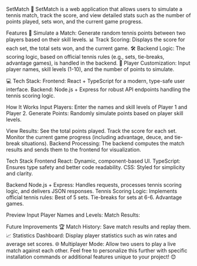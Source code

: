 SetMatch 🎾
SetMatch is a web application that allows users to simulate a tennis match, track the score, and view detailed stats such as the number of points played, sets won, and the current game progress.

Features
🎾 Simulate a Match: Generate random tennis points between two players based on their skill levels.
📊 Track Scoring: Displays the score for each set, the total sets won, and the current game.
🛠️ Backend Logic: The scoring logic, based on official tennis rules (e.g., sets, tie-breaks, advantage games), is handled in the backend.
🌟 Player Customization: Input player names, skill levels (1-10), and the number of points to simulate.

💻 Tech Stack:
Frontend: React + TypeScript for a modern, type-safe user interface.
Backend: Node.js + Express for robust API endpoints handling the tennis scoring logic.

How It Works
Input Players: Enter the names and skill levels of Player 1 and Player 2.
Generate Points: Randomly simulate points based on player skill levels.

View Results:
See the total points played.
Track the score for each set.
Monitor the current game progress (including advantage, deuce, and tie-break situations).
Backend Processing: The backend computes the match results and sends them to the frontend for visualization.

Tech Stack
Frontend
React: Dynamic, component-based UI.
TypeScript: Ensures type safety and better code readability.
CSS: Styled for simplicity and clarity.

Backend
Node.js + Express: Handles requests, processes tennis scoring logic, and delivers JSON responses.
Tennis Scoring Logic: Implements official tennis rules:
Best of 5 sets.
Tie-breaks for sets at 6-6.
Advantage games.


Preview
Input Player Names and Levels:
Match Results:

Future Improvements
🏆 Match History: Save match results and replay them.
📈 Statistics Dashboard: Display player statistics such as win rates and average set scores.
🌐 Multiplayer Mode: Allow two users to play a live match against each other.
Feel free to personalize this further with specific installation commands or additional features unique to your project! 😊
